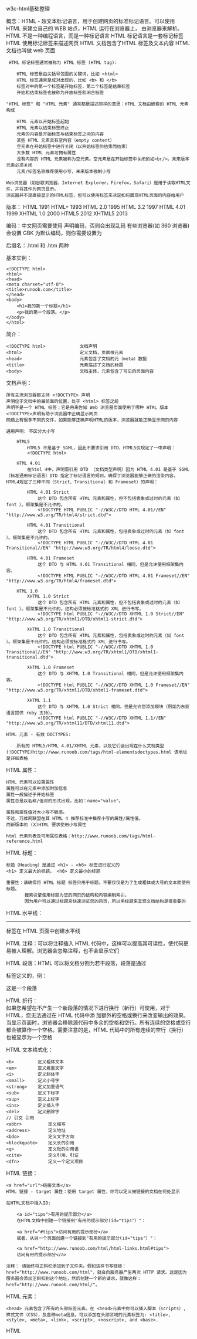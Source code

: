 w3c-html基础整理

概念：HTML - 超文本标记语言，用于创建网页的标准标记语言。可以使用 HTML 来建立自己的 WEB 站点，HTML 运行在浏览器上，     由浏览器来解析。
     HTML 不是一种编程语言，而是一种标记语言
     HTML 标记语言是一套标记标签
     HTML 使用标记标签来描述网页
     HTML 文档包含了HTML 标签及文本内容
     HTML 文档也叫做 web 页面

     HTML 标记标签通常被称为 HTML 标签 (HTML tag):

        HTML 标签是由尖括号包围的关键词，比如 <html>
        HTML 标签通常是成对出现的，比如 <b> 和 </b>
        标签对中的第一个标签是开始标签，第二个标签是结束标签
        开始和结束标签也被称为开放标签和闭合标签

    "HTML 标签" 和 "HTML 元素" 通常都是描述同样的意思：HTML 文档由嵌套的 HTML 元素构成

        HTML 元素以开始标签起始
        HTML 元素以结束标签终止
        元素的内容是开始标签与结束标签之间的内容
        某些 HTML 元素具有空内容（empty content）
        空元素在开始标签中进行关闭（以开始标签的结束而结束）
        大多数 HTML 元素可拥有属性
        没有内容的 HTML 元素被称为空元素。空元素是在开始标签中关闭的如<br/>。未来版本元素必须关闭
        元素/标签名称推荐使用小写，未来版本强制小写

    Web浏览器（如谷歌浏览器，Internet Explorer，Firefox，Safari）是用于读取HTML文件，并将其作为网页显示。
    浏览器并不是直接显示的HTML标签，但可以使用标签来决定如何展现HTML页面的内容给用户

版本：
    HTML	            1991
    HTML+	            1993
    HTML 2.0	        1995
    HTML 3.2	        1997
    HTML 4.01	        1999
    XHTML 1.0	        2000
    HTML5	            2012
    XHTML5	            2013

编码：中文网页需要使用 <meta charset="utf-8"> 声明编码，否则会出现乱码
     有些浏览器(如 360 浏览器)会设置 GBK 为默认编码，则你需要设置为 <meta charset="gbk">

后缀名：.html 和 .htm 两种

基本实例：

    <!DOCTYPE html>
    <html>
    <head>
    <meta charset="utf-8">
    <title>runoob.com</title>
    </head>
    <body>
        <h1>我的第一个标题</h1>
        <p>我的第一个段落。</p>
    </body>
    </html>

简介：

    <!DOCTYPE html>             文档声明
    <html>                      定义文档，页面根元素
    <head>                      元素包含了文档的元（meta）数据
    <title>                     元素描述了文档的标题
    <body>                      文档主体，元素包含了可见的页面内容

文档声明：

    所有主流浏览器都支持 <!DOCTYPE> 声明
    声明位于文档中的最前面的位置，处于 <html> 标签之前
    声明不是一个 HTML 标签；它是用来告知 Web 浏览器页面使用了哪种 HTML 版本
    <!DOCTYPE>声明有助于浏览器中正确显示网页
    网络上有很多不同的文件，如果能够正确声明HTML的版本，浏览器就能正确显示网页内容

    通用声明: 不区分大小写

        HTML5
            HTML5 不是基于 SGML，因此不要求引用 DTD，HTML5仅规定了一中声明：
            <!DOCTYPE html>

        HTML 4.01
            在html 4中，声明需引用 DTD （文档类型声明）因为 HTML 4.01 是基于 SGML （标准通用标记语言）DTD 指定了标记语言的规则，确保了浏览器能够正确的渲染内容，HTML4规定了三种不同（Strict、Transitional 和 Frameset）的声明：

            HTML 4.01 Strict
                这个 DTD 包含所有 HTML 元素和属性，但不包括表象或过时的元素（如 font ）。框架集是不允许的。
                <!DOCTYPE HTML PUBLIC "-//W3C//DTD HTML 4.01//EN" "http://www.w3.org/TR/html4/strict.dtd">

            HTML 4.01 Transitional
                这个 DTD 包含所有 HTML 元素和属性，包括表象或过时的元素（如 font ）。框架集是不允许的。
                <!DOCTYPE HTML PUBLIC "-//W3C//DTD HTML 4.01 Transitional//EN" "http://www.w3.org/TR/html4/loose.dtd">

            HTML 4.01 Frameset
                这个 DTD 与 HTML 4.01 Transitional 相同，但是允许使用框架集内容。
                <!DOCTYPE HTML PUBLIC "-//W3C//DTD HTML 4.01 Frameset//EN" "http://www.w3.org/TR/html4/frameset.dtd">

        HTML 1.0
            XHTML 1.0 Strict
                这个 DTD 包含所有 HTML 元素和属性，但不包括表象或过时的元素（如 font ）。框架集是不允许的。结构必须按标准格式的 XML 进行书写。
                <!DOCTYPE html PUBLIC "-//W3C//DTD XHTML 1.0 Strict//EN" "http://www.w3.org/TR/xhtml1/DTD/xhtml1-strict.dtd">

            XHTML 1.0 Transitional
                这个 DTD 包含所有 HTML 元素和属性，包括表象或过时的元素（如 font ）。框架集是不允许的。结构必须按标准格式的 XML 进行书写。
                <!DOCTYPE html PUBLIC "-//W3C//DTD XHTML 1.0 Transitional//EN" "http://www.w3.org/TR/xhtml1/DTD/xhtml1-transitional.dtd">

            XHTML 1.0 Frameset
                这个 DTD 与 XHTML 1.0 Transitional 相同，但是允许使用框架集内容。
                <!DOCTYPE html PUBLIC "-//W3C//DTD XHTML 1.0 Frameset//EN" "http://www.w3.org/TR/xhtml1/DTD/xhtml1-frameset.dtd">

            XHTML 1.1
                这个 DTD 与 XHTML 1.0 Strict 相同，但是允许您添加模块（例如为东亚语言提供 ruby 支持）。
                <!DOCTYPE html PUBLIC "-//W3C//DTD XHTML 1.1//EN" "http://www.w3.org/TR/xhtml11/DTD/xhtml11.dtd">

    HTML 元素 - 有效 DOCTYPES:

        所有的 HTML5/HTML 4.01/XHTML 元素，以及它们会出现在什么文档类型 (!DOCTYPE)http://www.runoob.com/tags/html-elementsdoctypes.html 该地址是详细表格

HTML 属性：

    HTML 元素可以设置属性
    属性可以在元素中添加附加信息
    属性一般描述于开始标签
    属性总是以名称/值对的形式出现，比如：name="value"。

    属性和属性值对大小写不敏感。
    不过，万维网联盟在其 HTML 4 推荐标准中推荐小写的属性/属性值。
    而新版本的 (X)HTML 要求使用小写属性

    html 元素列表及可用属性表格：http://www.runoob.com/tags/html-reference.html

HTML 标题：

    标题（Heading）是通过 <h1> - <h6> 标签进行定义的
    <h1> 定义最大的标题。 <h6> 定义最小的标题

    重要性：请确保将 HTML 标题 标签只用于标题。不要仅仅是为了生成粗体或大号的文本而使用标题。
           搜索引擎使用标题为您的网页的结构和内容编制索引。
           因为用户可以通过标题来快速浏览您的网页，所以用标题来呈现文档结构是很重要的

HTML 水平线：<hr> 标签在 HTML 页面中创建水平线

HTML 注释：可以将注释插入 HTML 代码中，这样可以提高其可读性，使代码更易被人理解。浏览器会忽略注释，也不会显示它们
           <!-- 这是一个注释 -->
        
HTML 段落：HTML 可以将文档分割为若干段落，段落是通过 <p> 标签定义的，例：<p>这是一个段落 </p>

HTML 折行：<br/>如果您希望在不产生一个新段落的情况下进行换行（新行）可使用，对于 HTML，您无法通过在 HTML 代码中添             加额外的空格或换行来改变输出的效果。
           当显示页面时，浏览器会移除源代码中多余的空格和空行。所有连续的空格或空行都会被算作一个空格。需要注意的是，HTML 代码中的所有连续的空行（换行）也被显示为一个空格

HTML 文本格式化：

    <b>	        定义粗体文本
    <em>	    定义着重文字
    <i>	        定义斜体字
    <small> 	定义小号字
    <strong>	定义加重语气
    <sub>	    定义下标字
    <sup>	    定义上标字
    <ins>	    定义插入字
    <del>	    定义删除字
    // 引文 引用
    <abbr>	        定义缩写
    <address>	    定义地址
    <bdo>	        定义文字方向
    <blockquote>	定义长的引用
    <q>	            定义短的引用语
    <cite>  	    定义引用、引证
    <dfn>	        定义一个定义项目

HTML 链接：
    
    <a href="url">链接文本</a> 
    HTML 链接 - target 属性：使用 target 属性，你可以定义被链接的文档在何处显示

    在HTML文档中插入ID:

        <a id="tips">有用的提示部分</a>
        在HTML文档中创建一个链接到"有用的提示部分(id="tips"）"：

        <a href="#tips">访问有用的提示部分</a>
        或者，从另一个页面创建一个链接到"有用的提示部分(id="tips"）"：

        <a href="http://www.runoob.com/html/html-links.html#tips">
        访问有用的提示部分</a>

    注释： 请始终将正斜杠添加到子文件夹。假如这样书写链接：href="http://www.runoob.com/html"，就会向服务器产生两次 HTTP 请求。这是因为服务器会添加正斜杠到这个地址，然后创建一个新的请求，就像这样：href="http://www.runoob.com/html/"。

HTML <head> 元素：

    <head> 元素包含了所有的头部标签元素。在 <head>元素中你可以插入脚本（scripts）, 样式文件（CSS），及各种meta信息。可以添加在头部区域的元素标签为: <title>, <style>, <meta>, <link>, <script>, <noscript>, and <base>.

HTML <title> 元素：

    <title> 标签定义了不同文档的标题。
    <title> 在 HTML/XHTML 文档中是必须的。
    <title> 元素:
        定义了浏览器工具栏的标题
        当网页添加到收藏夹时，显示在收藏夹中的标题
        显示在搜索引擎结果页面的标题

HTML <base> 元素：

    <base> 标签描述了基本的链接地址/链接目标，该标签作为HTML文档中所有的链接标签的默认链接:
        <base href="http://www.runoob.com/images/" target="_blank">

HTML <link> 元素：

    <link> 标签定义了文档与外部资源之间的关系。
    <link> 标签通常用于链接到样式表:

HTML <style> 元素：

    <style> 标签定义了HTML文档的样式文件引用地址.
    在<style> 元素中你也可以直接添加样式来渲染 HTML 文档:

HTML <meta> 元素：

    meta标签描述了一些基本的元数据。
    <meta> 标签提供了元数据.元数据也不显示在页面上，但会被浏览器解析。
    META 元素通常用于指定网页的描述，关键词，文件的最后修改时间，作者，和其他元数据。
    元数据可以使用于浏览器（如何显示内容或重新加载页面），搜索引擎（关键词），或其他Web服务。
    <meta> 一般放置于 <head> 区域

    为搜索引擎定义关键词:
        <meta name="keywords" content="HTML, CSS, XML, XHTML, JavaScript">

    为网页定义描述内容:
        <meta name="description" content="免费 Web & 编程 教程">

    定义网页作者:
        <meta name="author" content="Runoob">

    每30秒钟刷新当前页面:
        <meta http-equiv="refresh" content="30">

HTML <script> 元素：

    <script>标签用于加载脚本文件，如： JavaScript。

HTML 样式- CSS：

    如何使用CSS：

        内联样式- 在HTML元素中使用"style" 属性
        内部样式表 -在HTML文档头部 <head> 区域使用<style> 元素 来包含CSS
        外部引用 - 使用外部 CSS 文件

    已弃用的标签和属性：

        在HTML 4, 原来支持定义HTML元素样式的标签和属性已被弃用。这些标签将不支持新版本的HTML标签。
        不建议使用的标签有: <font>, <center>, <strike>
        不建议使用的属性: color 和 bgcolor.

HTML 图像：

    图像标签（ <img>）和源属性（src）,在 HTML 中，图像由<img> 标签定义。<img> 是空标签，意思是说，它只包含属性，并且没有闭合标签。要在页面上显示图像，你需要使用源属性（src）。src 指 "source"。源属性的值是图像的 URL 地址.

        <img src="url" alt="some_text">

    HTML 图像- Alt属性：无法显示图像时，替换文本属性告诉读者她们失去的信息

HTML 表格：

    <table> 标签来定义表格。
    <th> 标签进行定义表头。
    <tr> 标签定义每个表格均有若干行。
    <td> 标签定义每行被分割为若干单元格，字母td指表格数据（table data），即数据单元格的内容。数据单元格可以包含文本、图片、列表、段落、表单、水平线、表格等。
    <caption>	定义表格标题
    <colgroup>	定义表格列的组
    <col>	定义用于表格列的属性
    <thead>	定义表格的页眉
    <tbody>	定义表格的主体
    <tfoot>	定义表格的页脚

    HTML 表格和边框属性：border属性

HTML 列表：

    有序列表：<ol><li></li></ol>
    无序列表：<ul><li></li></ul>
    自定义列表：<dl><dt></dt><dd></dd></dl>，自定义列表不仅仅是一列项目，而是项目及其注释的组合。自定义列表以 <dl> 标签开始。每个自定义列表项以 <dt> 开始。每个自定义列表项的定义以 <dd> 开始。

HTML <div> 和<span>：

    HTML 可以通过 <div> 和 <span>将元素组合起来。

    HTML 区块元素:

        大多数 HTML 元素被定义为块级元素或内联元素。
        块级元素在浏览器显示时，通常会以新行来开始（和结束）。
        实例: <h1>, <p>, <ul>, <table>
        结合css用作布局，取代之前错误的用table布局的方法

    HTML 内联元素：

        内联元素在显示时通常不会以新行开始。
        实例: <b>, <td>, <a>, <img>
        结合css组合文档中的行内元素

HTML 表单和输入：表单用于收集不同类型的用户输入

    表单是一个包含表单元素的区域。表单元素是允许用户在表单中输入内容,比如：文本域(textarea)、下拉列表、单选框(radio-buttons)、复选框(checkboxes)等等。

    HTML 表单 - 输入元素：多数情况下被用到的表单标签是输入标签（<input>）。输入类型是由类型属性（type）定义的。大多数经常被用到的输入类型如下：
        
        文本域：<input type="text"> 标签来设定，当用户要在表单中键入字母、数字等内容时，就会用到文本域
        密码字段：通过标签<input type="password"> 来定义
        单选按钮：<input type="radio"> 标签定义了表单单选框选项
        复选框：<input type="checkbox"> 定义了复选框. 用户需要从若干给定的选择中选取一个或若干选项
        提交按钮：<input type="submit"> 定义了提交按钮

        <form>	定义供用户输入的表单
        <input>	定义输入域
        <textarea>	定义文本域 (一个多行的输入控件)
        <label>	定义了 <input> 元素的标签，一般为输入标题
        <fieldset>	定义了一组相关的表单元素，并使用外框包含起来
        <legend>	定义了 <fieldset> 元素的标题
        <select>	定义了下拉选项列表
        <optgroup>	定义选项组
        <option>	定义下拉列表中的选项
        <button>	定义一个点击按钮
        <datalist>New	指定一个预先定义的输入控件选项列表
        <keygen>New	定义了表单的密钥对生成器字段
        <output>New	定义一个计算结果

HTML 框架：

    iframe语法: <iframe src="URL"></iframe>，该URL指向不同的网页。

    Iframe - 移除边框：<iframe src="demo_iframe.htm" frameborder="0"></iframe>
    使用iframe来显示目标链接页面：
        <iframe src="demo_iframe.htm" name="iframe_a"></iframe>
        <p><a href="http://www.runoob.com" target="iframe_a">RUNOOB.COM</a></p>

HTML 颜色：

    三种设置方式：十六禁制符号(#ffffff)、颜色RGB(255， 255， 255)、颜色名称(red)、带透明度的颜色RGBA(255,255,255,0)

HTML 脚本:

    JavaScript 使 HTML 页面具有更强的动态和交互性
    <script> 元素既可包含脚本语句，也可通过 src 属性指向外部脚本文件
    JavaScript 最常用于图片操作、表单验证以及内容动态更新

    HTML<noscript> 标签:

        <noscript> 标签提供无法使用脚本时的替代内容，比方在浏览器禁用脚本时，或浏览器不支持客户端脚本时

HTML 统一资源定位器(Uniform Resource Locators)：

    语法规则：scheme://host.domain:port/path/filename

    scheme - 定义因特网服务的类型。最常见的类型是 http
    host - 定义域主机（http 的默认主机是 www）
    domain - 定义因特网域名，比如 runoob.com
    :port - 定义主机上的端口号（http 的默认端口号是 80）
    path - 定义服务器上的路径（如果省略，则文档必须位于网站的根目录中）。
    filename - 定义文档/资源的名称

    常见的 URL Scheme:

        http	超文本传输协议	以 http:// 开头的普通网页。不加密。
        https	安全超文本传输协议	安全网页，加密所有信息交换。
        ftp	    文件传输协议	用于将文件下载或上传至网站。
        file	您计算机上的文件。

    URL 字符编码：

        URL 只能使用 ASCII 字符集，来通过因特网进行发送。
        由于 URL 常常会包含 ASCII 集合之外的字符，URL 必须转换为有效的 ASCII 格式。
        URL 编码使用 "%" 其后跟随两位的十六进制数来替换非 ASCII 字符。
        URL 不能包含空格。URL 编码通常使用 + 来替换空格。




HTML 速查列表

HTML 基本文档

    <!DOCTYPE html>
    <html>
        <head>
            <title>文档标题</title>
        </head>
        <body>
            可见文本...
        </body>
    </html>

基本标签（Basic Tags）

    <h1>最大的标题</h1>
    <h2> . . . </h2>
    <h3> . . . </h3>
    <h4> . . . </h4>
    <h5> . . . </h5>
    <h6>最小的标题</h6>
    <p>这是一个段落。</p>
    <br> （换行）
    <hr> （水平线）
    <!-- 这是注释 -->

文本格式化（Formatting）

    <b>粗体文本</b>
    <code>计算机代码</code>
    <em>强调文本</em>
    <i>斜体文本</i>
    <kbd>键盘输入</kbd> 
    <pre>预格式化文本</pre>
    <small>更小的文本</small>
    <strong>重要的文本</strong>
    
    <abbr> （缩写）
    <address> （联系信息）
    <bdo> （文字方向）
    <blockquote> （从另一个源引用的部分）
    <cite> （工作的名称）
    <del> （删除的文本）
    <ins> （插入的文本）
    <sub> （下标文本）
    <sup> （上标文本）

链接（Links）

    普通的链接：<a href="http://www.example.com/">链接文本</a>
    图像链接： <a href="http://www.example.com/"><img src="URL" alt="替换文本"></a>
    邮件链接： <a href="mailto:webmaster@example.com">发送e-mail</a>

书签：

    <a id="tips">提示部分</a>
    <a href="#tips">跳到提示部分</a>

图片（Images）

    <img src="URL" alt="替换文本" height="42" width="42">

样式/区块（Styles/Sections）

    <style type="text/css">
    h1 {color:red;}
    p {color:blue;}
    </style>
    <div>文档中的块级元素</div>
    <span>文档中的内联元素</span>

无序列表

    <ul>
        <li>项目</li>
        <li>项目</li>
    </ul>

有序列表

    <ol>
        <li>第一项</li>
        <li>第二项</li>
    </ol>

定义列表

    <dl>
    <dt>项目 1</dt>
        <dd>描述项目 1</dd>
    <dt>项目 2</dt>
        <dd>描述项目 2</dd>
    </dl>

表格（Tables）

    <table border="1">
    <tr>
        <th>表格标题</th>
        <th>表格标题</th>
    </tr>
    <tr>
        <td>表格数据</td>
        <td>表格数据</td>
    </tr>
    </table>

框架（Iframe）

    <iframe src="demo_iframe.htm"></iframe>

表单（Forms）

    <form action="demo_form.php" method="post/get">
    <input type="text" name="email" size="40" maxlength="50">
    <input type="password">
    <input type="checkbox" checked="checked">
    <input type="radio" checked="checked">
    <input type="submit" value="Send">
    <input type="reset">
    <input type="hidden">
    <select>
    <option>苹果</option>
    <option selected="selected">香蕉</option>
    <option>樱桃</option>
    </select>
    <textarea name="comment" rows="60" cols="20"></textarea>
    
    </form>

实体（Entities）

    &lt; 等同于 <
    &gt; 等同于 >
    &#169; 等同于 ©
